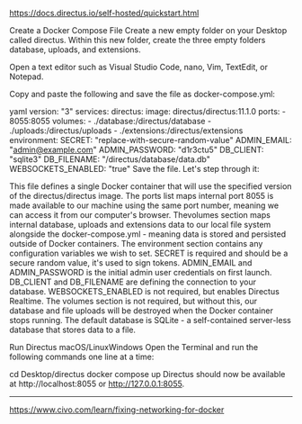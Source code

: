 https://docs.directus.io/self-hosted/quickstart.html

Create a Docker Compose File
Create a new empty folder on your Desktop called directus. Within this new folder, create the three empty folders database, uploads, and extensions.

Open a text editor such as Visual Studio Code, nano, Vim, TextEdit, or Notepad.

Copy and paste the following and save the file as docker-compose.yml:

yaml
version: "3"
services:
  directus:
    image: directus/directus:11.1.0
    ports:
      - 8055:8055
    volumes:
      - ./database:/directus/database
      - ./uploads:/directus/uploads
      - ./extensions:/directus/extensions
    environment:
      SECRET: "replace-with-secure-random-value"
      ADMIN_EMAIL: "admin@example.com"
      ADMIN_PASSWORD: "d1r3ctu5"
      DB_CLIENT: "sqlite3"
      DB_FILENAME: "/directus/database/data.db"
      WEBSOCKETS_ENABLED: "true"
Save the file. Let's step through it:

This file defines a single Docker container that will use the specified version of the directus/directus image.
The ports list maps internal port 8055 is made available to our machine using the same port number, meaning we can access it from our computer's browser.
Thevolumes section maps internal database, uploads and extensions data to our local file system alongside the docker-compose.yml - meaning data is stored and persisted outside of Docker containers.
The environment section contains any configuration variables we wish to set.
SECRET is required and should be a secure random value, it's used to sign tokens.
ADMIN_EMAIL and ADMIN_PASSWORD is the initial admin user credentials on first launch.
DB_CLIENT and DB_FILENAME are defining the connection to your database.
WEBSOCKETS_ENABLED is not required, but enables Directus Realtime.
The volumes section is not required, but without this, our database and file uploads will be destroyed when the Docker container stops running. The default database is SQLite - a self-contained server-less database that stores data to a file.

Run Directus
macOS/LinuxWindows
Open the Terminal and run the following commands one line at a time:


cd Desktop/directus
docker compose up
Directus should now be available at http://localhost:8055 or http://127.0.0.1:8055.

________________________________

https://www.civo.com/learn/fixing-networking-for-docker